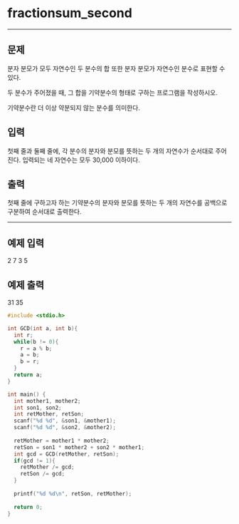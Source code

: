 # fractionsum_second

--------

## 문제

분자 분모가 모두 자연수인 두 분수의 합 또한 분자 분모가 자연수인 분수로 표현할 수 있다.

두 분수가 주어졌을 때, 그 합을 기약분수의 형태로 구하는 프로그램을 작성하시오.

기약분수란 더 이상 약분되지 않는 분수를 의미한다. 

## 입력

첫째 줄과 둘째 줄에, 각 분수의 분자와 분모를 뜻하는 두 개의 자연수가 순서대로 주어진다. 입력되는 네 자연수는 모두 30,000 이하이다.

## 출력

첫째 줄에 구하고자 하는 기약분수의 분자와 분모를 뜻하는 두 개의 자연수를 공백으로 구분하여 순서대로 출력한다.

---------

## 예제 입력

2 7
3 5

## 예제 출력

31 35

```c++
#include <stdio.h>

int GCD(int a, int b){
  int r;
  while(b != 0){
    r = a % b;
    a = b;
    b = r;
  }
  return a;
}

int main() {
  int mother1, mother2;
  int son1, son2;
  int retMother, retSon;
  scanf("%d %d", &son1, &mother1);
  scanf("%d %d", &son2, &mother2);
  
  retMother = mother1 * mother2;
  retSon = son1 * mother2 + son2 * mother1;
  int gcd = GCD(retMother, retSon);
  if(gcd != 1){
    retMother /= gcd;
    retSon /= gcd;
  }
  
  printf("%d %d\n", retSon, retMother);
  
  return 0;
}
```

